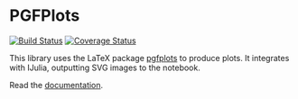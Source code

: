 # PGFPlots


[![Build Status](https://travis-ci.org/JuliaTeX/PGFPlots.jl.svg)](https://travis-ci.org/JuliaTeX/PGFPlots.jl)
[![Coverage Status](https://coveralls.io/repos/github/JuliaTeX/PGFPlots.jl/badge.svg?branch=master)](https://coveralls.io/github/JuliaTeX/PGFPlots.jl?branch=master)

This library uses the LaTeX package [pgfplots](http://ctan.org/pkg/pgfplots) to produce plots. It integrates with IJulia, outputting SVG images to the notebook.

Read the [documentation](http://nbviewer.ipython.org/github/JuliaTeX/PGFPlots.jl/blob/master/doc/PGFPlots.ipynb).
